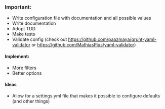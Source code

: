 ### Important:
- Write configuration file with documentation and all possible values
- Write documentation
- Adopt TDD
- Make tests
- Validate config (check out https://github.com/paazmaya/grunt-yaml-validator or https://github.com/MathiasPius/yaml-validator)


#### Implement:
- More filters
- Better options
#### Ideas
- Allow for a settings.yml file that makes it possible to configure defaults (and other things)
